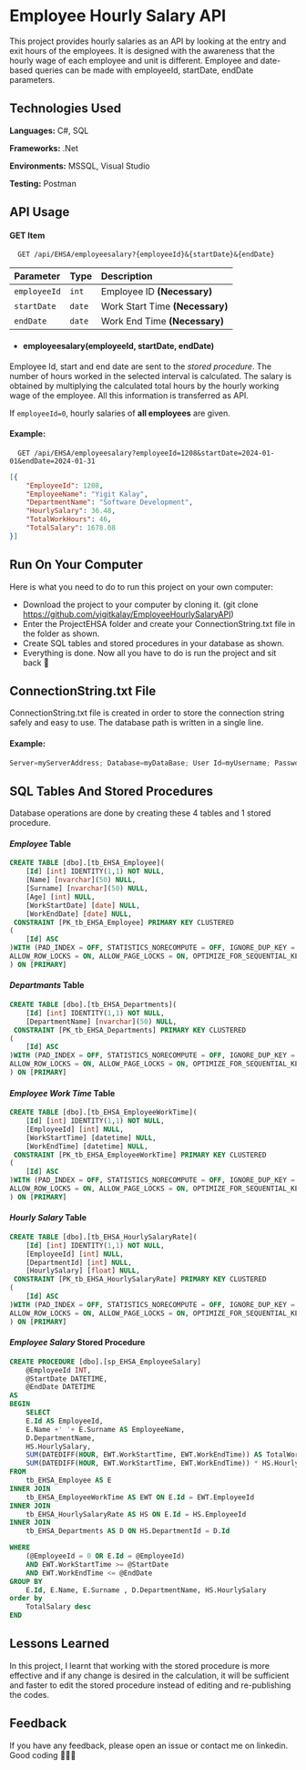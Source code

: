 # Employee Hourly Salary API

This project provides hourly salaries as an API by looking at the entry and exit hours of the employees. It is designed with the awareness that the hourly wage of each employee and unit is different. Employee and date-based queries can be made with employeeId, startDate, endDate parameters.

## Technologies Used

**Languages:** C#, SQL

**Frameworks:** .Net

**Environments:** MSSQL, Visual Studio

**Testing:** Postman

## API Usage

#### GET Item

```http
  GET /api/EHSA/employeesalary?{employeeId}&{startDate}&{endDate}
```

| Parameter | Type | Description                      |
| :-------- | :------- | :-------------------------------- |
| `employeeId`      | `int` |  Employee ID **(Necessary)**|
| `startDate`      | `date` | Work Start Time **(Necessary)** |
| `endDate`      | `date` | Work End Time **(Necessary)**|

+ #### employeesalary(employeeId, startDate, endDate)
Employee Id, start and end date are sent to the *stored procedure*. The number of hours worked in the selected interval is calculated. The salary is obtained by multiplying the calculated total hours by the hourly working wage of the employee. All this information is transferred as API.

If `employeeId=0`, hourly salaries of **all employees** are given.

#### Example:

```http
  GET /api/EHSA/employeesalary?employeeId=1208&startDate=2024-01-01&endDate=2024-01-31
```

```json
[{
    "EmployeeId": 1208,
    "EmployeeName": "Yigit Kalay",
    "DepartmentName": "Software Development",
    "HourlySalary": 36.48,
    "TotalWorkHours": 46,
    "TotalSalary": 1678.08
}]
```

## Run On Your Computer

Here is what you need to do to run this project on your own computer:
+ Download the project to your computer by cloning it. (git clone https://github.com/yigitkalay/EmployeeHourlySalaryAPI)
+ Enter the ProjectEHSA folder and create your ConnectionString.txt file in the folder as shown.
+ Create SQL tables and stored procedures in your database as shown.
+ Everything is done. Now all you have to do is run the project and sit back 🥳

## ConnectionString.txt File

ConnectionString.txt file is created in order to store the connection string safely and easy to use. The database path is written in a single line.

#### Example:
```c#
Server=myServerAddress; Database=myDataBase; User Id=myUsername; Password=myPassword;
```

## SQL Tables And Stored Procedures

Database operations are done by creating these 4 tables and 1 stored procedure. 

#### *Employee* Table
```sql
CREATE TABLE [dbo].[tb_EHSA_Employee](
	[Id] [int] IDENTITY(1,1) NOT NULL,
	[Name] [nvarchar](50) NULL,
	[Surname] [nvarchar](50) NULL,
	[Age] [int] NULL,
	[WorkStartDate] [date] NULL,
	[WorkEndDate] [date] NULL,
 CONSTRAINT [PK_tb_EHSA_Employee] PRIMARY KEY CLUSTERED 
(
	[Id] ASC
)WITH (PAD_INDEX = OFF, STATISTICS_NORECOMPUTE = OFF, IGNORE_DUP_KEY = OFF, 
ALLOW_ROW_LOCKS = ON, ALLOW_PAGE_LOCKS = ON, OPTIMIZE_FOR_SEQUENTIAL_KEY = OFF) ON [PRIMARY]
) ON [PRIMARY]
```

#### *Departmants* Table
```sql
CREATE TABLE [dbo].[tb_EHSA_Departments](
	[Id] [int] IDENTITY(1,1) NOT NULL,
	[DepartmentName] [nvarchar](50) NULL,
 CONSTRAINT [PK_tb_EHSA_Departments] PRIMARY KEY CLUSTERED 
(
	[Id] ASC
)WITH (PAD_INDEX = OFF, STATISTICS_NORECOMPUTE = OFF, IGNORE_DUP_KEY = OFF, 
ALLOW_ROW_LOCKS = ON, ALLOW_PAGE_LOCKS = ON, OPTIMIZE_FOR_SEQUENTIAL_KEY = OFF) ON [PRIMARY]
) ON [PRIMARY]
```


#### *Employee Work Time* Table
```sql
CREATE TABLE [dbo].[tb_EHSA_EmployeeWorkTime](
	[Id] [int] IDENTITY(1,1) NOT NULL,
	[EmployeeId] [int] NULL,
	[WorkStartTime] [datetime] NULL,
	[WorkEndTime] [datetime] NULL,
 CONSTRAINT [PK_tb_EHSA_EmployeeWorkTime] PRIMARY KEY CLUSTERED 
(
	[Id] ASC
)WITH (PAD_INDEX = OFF, STATISTICS_NORECOMPUTE = OFF, IGNORE_DUP_KEY = OFF, 
ALLOW_ROW_LOCKS = ON, ALLOW_PAGE_LOCKS = ON, OPTIMIZE_FOR_SEQUENTIAL_KEY = OFF) ON [PRIMARY]
) ON [PRIMARY]
```


#### *Hourly Salary* Table
```sql
CREATE TABLE [dbo].[tb_EHSA_HourlySalaryRate](
	[Id] [int] IDENTITY(1,1) NOT NULL,
	[EmployeeId] [int] NULL,
	[DepartmentId] [int] NULL,
	[HourlySalary] [float] NULL,
 CONSTRAINT [PK_tb_EHSA_HourlySalaryRate] PRIMARY KEY CLUSTERED 
(
	[Id] ASC
)WITH (PAD_INDEX = OFF, STATISTICS_NORECOMPUTE = OFF, IGNORE_DUP_KEY = OFF, 
ALLOW_ROW_LOCKS = ON, ALLOW_PAGE_LOCKS = ON, OPTIMIZE_FOR_SEQUENTIAL_KEY = OFF) ON [PRIMARY]
) ON [PRIMARY]
```

#### *Employee Salary* Stored Procedure
```sql
CREATE PROCEDURE [dbo].[sp_EHSA_EmployeeSalary]
    @EmployeeId INT,
    @StartDate DATETIME,
    @EndDate DATETIME
AS
BEGIN
    SELECT 
	E.Id AS EmployeeId,
    E.Name +' '+ E.Surname AS EmployeeName,
    D.DepartmentName,
    HS.HourlySalary,
    SUM(DATEDIFF(HOUR, EWT.WorkStartTime, EWT.WorkEndTime)) AS TotalWorkHours,
    SUM(DATEDIFF(HOUR, EWT.WorkStartTime, EWT.WorkEndTime)) * HS.HourlySalary AS TotalSalary
FROM 
    tb_EHSA_Employee AS E
INNER JOIN 
    tb_EHSA_EmployeeWorkTime AS EWT ON E.Id = EWT.EmployeeId
INNER JOIN 
    tb_EHSA_HourlySalaryRate AS HS ON E.Id = HS.EmployeeId
INNER JOIN 
    tb_EHSA_Departments AS D ON HS.DepartmentId = D.Id

WHERE 
    (@EmployeeId = 0 OR E.Id = @EmployeeId)
    AND EWT.WorkStartTime >= @StartDate
    AND EWT.WorkEndTime <= @EndDate
GROUP BY 
    E.Id, E.Name, E.Surname , D.DepartmentName, HS.HourlySalary
order by
	TotalSalary desc
END

```

## Lessons Learned

In this project, I learnt that working with the stored procedure is more effective and if any change is desired in the calculation, it will be sufficient and faster to edit the stored procedure instead of editing and re-publishing the codes.

## Feedback

If you have any feedback, please open an issue or contact me on linkedin. Good coding 👨🏻‍💻
